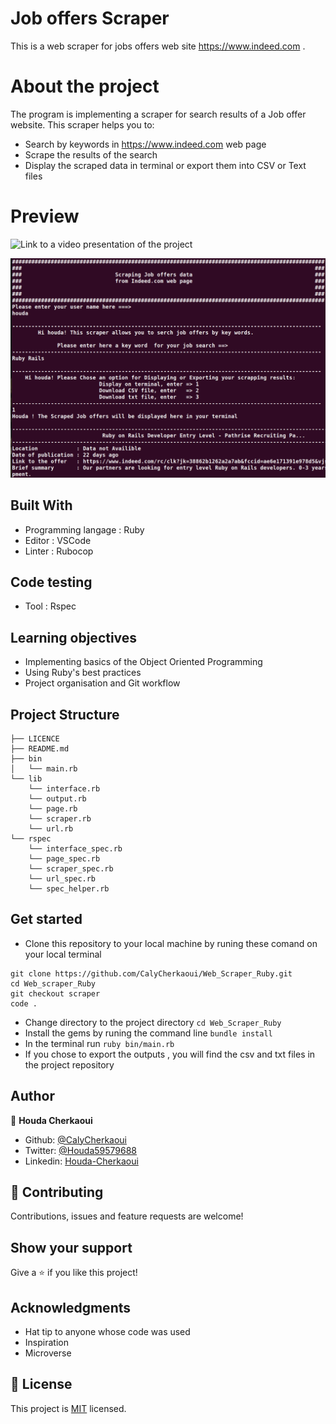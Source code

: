 # Job offers Scraper
This is a web scraper for jobs offers web site <https://www.indeed.com> .

# About the project

The program is implementing a scraper for search results of a Job offer website. This scraper helps you to:
- Search by keywords in https://www.indeed.com web page
- Scrape the results of the search
- Display the scraped data in terminal or export them into CSV or Text files

# Preview
![Link to a video presentation of the project](https://www.loom.com/share/d5c1adf508c84325a34e4c4a116d4fb4)

![screenshot](./screen_shots/Screenshot.png)

## Built With

- Programming langage : Ruby
- Editor : VSCode
- Linter : Rubocop

## Code testing

- Tool : Rspec

## Learning objectives

* Implementing basics of the Object Oriented Programming
* Using Ruby's best practices
* Project organisation and Git workflow

## Project Structure
```
├── LICENCE
├── README.md
├── bin
│   └── main.rb
└── lib
    └── interface.rb
    └── output.rb
    └── page.rb
    └── scraper.rb
    └── url.rb
└── rspec
    └── interface_spec.rb
    └── page_spec.rb
    └── scraper_spec.rb
    └── url_spec.rb
    └── spec_helper.rb
```
## Get started

* Clone this repository to your local machine by runing these comand on your local terminal
```
git clone https://github.com/CalyCherkaoui/Web_Scraper_Ruby.git
cd Web_scraper_Ruby
git checkout scraper
code .

```
* Change directory to the project directory `` cd Web_Scraper_Ruby ``
* Install the gems by runing the command line `` bundle install ``
* In the terminal run `` ruby bin/main.rb ``
* If you chose to export the outputs , you will find the csv and txt files in the project repository

## Author

👤 **Houda Cherkaoui**

- Github: [@CalyCherkaoui](https://github.com/CalyCherkaoui)
- Twitter: [@Houda59579688](https://twitter.com/Houda59579688)
- Linkedin: [Houda-Cherkaoui](https://www.linkedin.com/in/houda-cherkaoui-64106395/)

## 🤝 Contributing

Contributions, issues and feature requests are welcome!

## Show your support

Give a ⭐️ if you like this project!

## Acknowledgments

- Hat tip to anyone whose code was used
- Inspiration
- Microverse

## 📝 License

This project is [MIT](lic.url) licensed.

